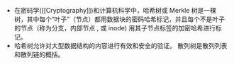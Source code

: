 - 在密码学([[Cryptography]])和计算机科学中，哈希树或 Merkle 树是一棵树，其中每个“叶子”（节点）都用数据块的密码哈希标记，并且每个不是叶子的节点（称为分支，内部节点 , 或 inode) 用其子节点标签的加密哈希进行标记。
- 哈希树允许对大型数据结构的内容进行有效和安全的验证。 散列树是散列列表和散列链的概括。